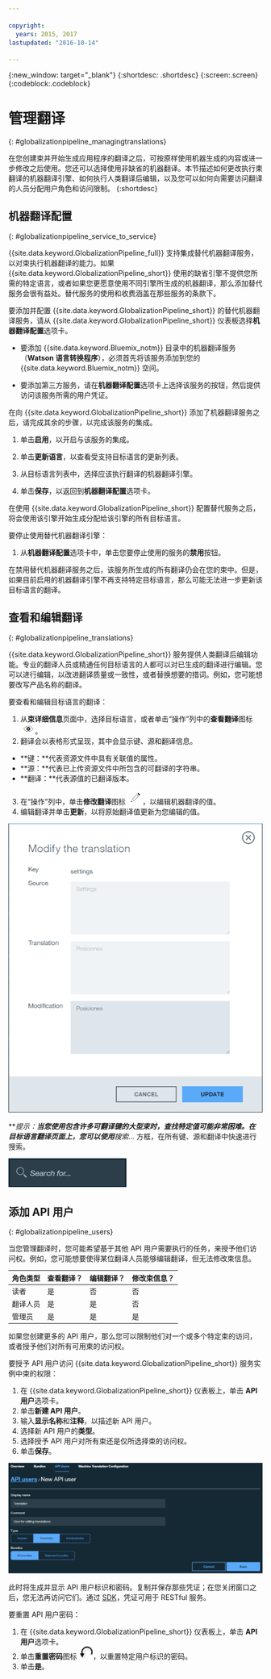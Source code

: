 ```yaml
---

copyright:
  years: 2015, 2017
lastupdated: "2016-10-14"

---
```


{:new_window: target="_blank"}
{:shortdesc: .shortdesc}
{:screen:.screen}
{:codeblock:.codeblock}

# 管理翻译
{: #globalizationpipeline_managingtranslations}


在您创建束并开始生成应用程序的翻译之后，可按原样使用机器生成的内容或进一步修改之后使用。您还可以选择使用非缺省的机器翻译。本节描述如何更改执行束翻译的机器翻译引擎、如何执行人类翻译后编辑，以及您可以如何向需要访问翻译的人员分配用户角色和访问限制。
{:shortdesc}

## 机器翻译配置
{: #globalizationpipeline_service_to_service}

{{site.data.keyword.GlobalizationPipeline_full}} 支持集成替代机器翻译服务，以对束执行机器翻译的能力。如果 {{site.data.keyword.GlobalizationPipeline_short}} 使用的缺省引擎不提供您所需的特定语言，或者如果您更愿意使用不同引擎所生成的机器翻译，那么添加替代服务会很有益处。替代服务的使用和收费涵盖在那些服务的条款下。

要添加并配置 {{site.data.keyword.GlobalizationPipeline_short}} 的替代机器翻译服务，请从 {{site.data.keyword.GlobalizationPipeline_short}} 仪表板选择**机器翻译配置**选项卡。

* 要添加 {{site.data.keyword.Bluemix_notm}} 目录中的机器翻译服务（**Watson 语言转换程序**），必须首先将该服务添加到您的 {{site.data.keyword.Bluemix_notm}} 空间。

* 要添加第三方服务，请在**机器翻译配置**选项卡上选择该服务的按钮，然后提供访问该服务所需的用户凭证。

在向 {{site.data.keyword.GlobalizationPipeline_short}} 添加了机器翻译服务之后，请完成其余的步骤，以完成该服务的集成。

1. 单击**启用**，以开启与该服务的集成。

2. 单击**更新语言**，以查看受支持目标语言的更新列表。

3. 从目标语言列表中，选择应该执行翻译的机器翻译引擎。

4. 单击**保存**，以返回到**机器翻译配置**选项卡。

在使用 {{site.data.keyword.GlobalizationPipeline_short}} 配置替代服务之后，将会使用该引擎开始生成分配给该引擎的所有目标语言。 

要停止使用替代机器翻译引擎：

1. 从**机器翻译配置**选项卡中，单击您要停止使用的服务的**禁用**按钮。

在禁用替代机器翻译服务之后，该服务所生成的所有翻译仍会在您的束中。但是，如果目前启用的机器翻译引擎不再支持特定目标语言，那么可能无法进一步更新该目标语言的翻译。

<!-- Review comment: When you disable an engine, do you need to go back and reconfigure the languages?? Does it go back to the default engine? What happens? -->

## 查看和编辑翻译
{: #globalizationpipeline_translations}

{{site.data.keyword.GlobalizationPipeline_short}} 服务提供人类翻译后编辑功能。专业的翻译人员或精通任何目标语言的人都可以对已生成的翻译进行编辑。您可以进行编辑，以改进翻译质量或一致性，或者替换想要的措词。例如，您可能想要改写产品名称的翻译。

要查看和编辑目标语言的翻译：

1. 从**束详细信息**页面中，选择目标语言，或者单击“操作”列中的**查看翻译**图标 ![选择“查看翻译”图标，以查看目标语言的翻译](images/viewProjectDetailIcon.png)。
2. 翻译会以表格形式呈现，其中会显示键、源和翻译信息。
 * **键：**代表资源文件中具有关联值的属性。
 * **源：**代表已上传资源文件中所包含的可翻译的字符串。
 * **翻译：**代表源值的已翻译版本。
3. 在“操作”列中，单击**修改翻译**图标 ![选择“修改翻译”图标，以编辑特定键值对的翻译。](images/editIcon.png)，以编辑机器翻译的值。
4. 编辑翻译并单击**更新**，以将原始翻译值更新为您编辑的值。

![修改翻译对话框窗口提供一种简单的方法可用于编辑翻译。](images/editTranslation.png) 

***提示：***当您使用包含许多可翻译键的大型束时，查找特定值可能非常困难。在目标语言翻译页面上，您可以使用**搜索...** 方框，在所有键、源和翻译中快速进行搜索。

![使用目标语言翻译页面上提供的搜索框，可在目标语言中搜索键、源、翻译或所有这三项。](images/search.png) 


## 添加 API 用户
{: #globalizationpipeline_users}

当您管理翻译时，您可能希望基于其他 API 用户需要执行的任务，来授予他们访问权。例如，您可能想要使得某位翻译人员能够编辑翻译，但无法修改束信息。

| 角色类型 | 查看翻译？ | 编辑翻译？ | 修改束信息？ |
|-----------|--------------------|--------------------|----------------------------|
| 读者 | 是 | 否 | 否 |
| 翻译人员 | 是 | 是 | 否 |
| 管理员 | 是 | 是 | 是 |

如果您创建更多的 API 用户，那么您可以限制他们对一个或多个特定束的访问，或者授予他们对所有可用束的访问权。

要授予 API 用户访问 {{site.data.keyword.GlobalizationPipeline_short}} 服务实例中束的权限：

1. 在 {{site.data.keyword.GlobalizationPipeline_short}} 仪表板上，单击 **API 用户**选项卡。
2. 单击**新建 API 用户**。
3. 输入**显示名称**和**注释**，以描述新 API 用户。
4. 选择新 API 用户的**类型**。
5. 选择授予 API 用户对所有束还是仅所选择束的访问权。
6. 单击**保存**。

![填写表单以创建新的 API 用户。](images/newUser.png)

此时将生成并显示 API 用户标识和密码。复制并保存那些凭证；在您关闭窗口之后，您无法再访问它们。通过 [SDK](https://github.com/IBM-Bluemix/gp-common)，凭证可用于 RESTful 服务。 

要重置 API 用户密码：

1. 在 {{site.data.keyword.GlobalizationPipeline_short}} 仪表板上，单击 **API 用户**选项卡。
2. 单击**重置密码**图标 ![选择此图表以重置 API 用户密码](images/resetPW.png)，以重置特定用户标识的密码。 
3. 单击**是**。 
